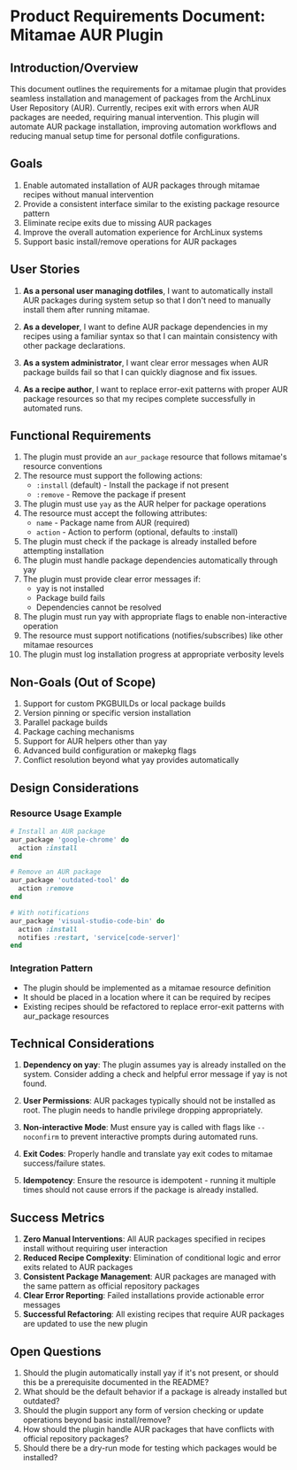 # Product Requirements Document: Mitamae AUR Plugin

## Introduction/Overview

This document outlines the requirements for a mitamae plugin that provides seamless installation and management of packages from the ArchLinux User Repository (AUR). Currently, recipes exit with errors when AUR packages are needed, requiring manual intervention. This plugin will automate AUR package installation, improving automation workflows and reducing manual setup time for personal dotfile configurations.

## Goals

1. Enable automated installation of AUR packages through mitamae recipes without manual intervention
2. Provide a consistent interface similar to the existing package resource pattern
3. Eliminate recipe exits due to missing AUR packages
4. Improve the overall automation experience for ArchLinux systems
5. Support basic install/remove operations for AUR packages

## User Stories

1. **As a personal user managing dotfiles**, I want to automatically install AUR packages during system setup so that I don't need to manually install them after running mitamae.

2. **As a developer**, I want to define AUR package dependencies in my recipes using a familiar syntax so that I can maintain consistency with other package declarations.

3. **As a system administrator**, I want clear error messages when AUR package builds fail so that I can quickly diagnose and fix issues.

4. **As a recipe author**, I want to replace error-exit patterns with proper AUR package resources so that my recipes complete successfully in automated runs.

## Functional Requirements

1. The plugin must provide an `aur_package` resource that follows mitamae's resource conventions
2. The resource must support the following actions:
   - `:install` (default) - Install the package if not present
   - `:remove` - Remove the package if present
3. The plugin must use `yay` as the AUR helper for package operations
4. The resource must accept the following attributes:
   - `name` - Package name from AUR (required)
   - `action` - Action to perform (optional, defaults to :install)
5. The plugin must check if the package is already installed before attempting installation
6. The plugin must handle package dependencies automatically through yay
7. The plugin must provide clear error messages if:
   - yay is not installed
   - Package build fails
   - Dependencies cannot be resolved
8. The plugin must run yay with appropriate flags to enable non-interactive operation
9. The resource must support notifications (notifies/subscribes) like other mitamae resources
10. The plugin must log installation progress at appropriate verbosity levels

## Non-Goals (Out of Scope)

1. Support for custom PKGBUILDs or local package builds
2. Version pinning or specific version installation
3. Parallel package builds
4. Package caching mechanisms
5. Support for AUR helpers other than yay
6. Advanced build configuration or makepkg flags
7. Conflict resolution beyond what yay provides automatically

## Design Considerations

### Resource Usage Example
```ruby
# Install an AUR package
aur_package 'google-chrome' do
  action :install
end

# Remove an AUR package
aur_package 'outdated-tool' do
  action :remove
end

# With notifications
aur_package 'visual-studio-code-bin' do
  action :install
  notifies :restart, 'service[code-server]'
end
```

### Integration Pattern
- The plugin should be implemented as a mitamae resource definition
- It should be placed in a location where it can be required by recipes
- Existing recipes should be refactored to replace error-exit patterns with aur_package resources

## Technical Considerations

1. **Dependency on yay**: The plugin assumes yay is already installed on the system. Consider adding a check and helpful error message if yay is not found.

2. **User Permissions**: AUR packages typically should not be installed as root. The plugin needs to handle privilege dropping appropriately.

3. **Non-interactive Mode**: Must ensure yay is called with flags like `--noconfirm` to prevent interactive prompts during automated runs.

4. **Exit Codes**: Properly handle and translate yay exit codes to mitamae success/failure states.

5. **Idempotency**: Ensure the resource is idempotent - running it multiple times should not cause errors if the package is already installed.

## Success Metrics

1. **Zero Manual Interventions**: All AUR packages specified in recipes install without requiring user interaction
2. **Reduced Recipe Complexity**: Elimination of conditional logic and error exits related to AUR packages
3. **Consistent Package Management**: AUR packages are managed with the same pattern as official repository packages
4. **Clear Error Reporting**: Failed installations provide actionable error messages
5. **Successful Refactoring**: All existing recipes that require AUR packages are updated to use the new plugin

## Open Questions

1. Should the plugin automatically install yay if it's not present, or should this be a prerequisite documented in the README?
2. What should be the default behavior if a package is already installed but outdated?
3. Should the plugin support any form of version checking or update operations beyond basic install/remove?
4. How should the plugin handle AUR packages that have conflicts with official repository packages?
5. Should there be a dry-run mode for testing which packages would be installed?